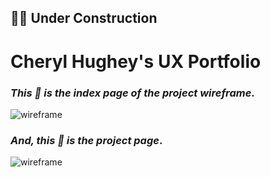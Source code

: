 ##  :construction_worker_woman: Under Construction

# Cheryl Hughey's UX Portfolio

### *This :arrow_down_small: is the index page of the project wireframe*. 
![wireframe](https://cherylhughey.github.io/img/index_page.png)

### *And, this :arrow_down_small: is the project page*. 
![wireframe](https://cherylhughey.github.io/img/project_page.png)




      




